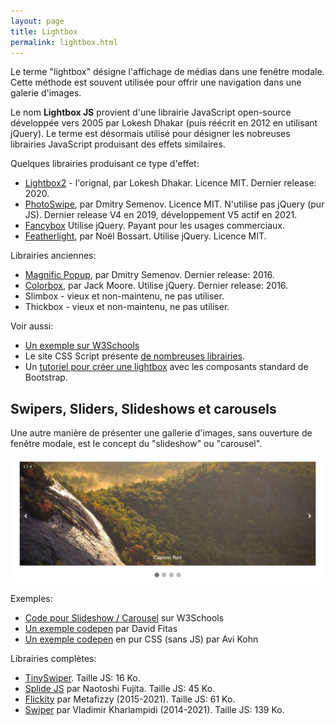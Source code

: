 ```yaml
---
layout: page
title: Lightbox
permalink: lightbox.html
---
```


Le terme "lightbox" désigne l'affichage de médias dans une fenêtre modale. Cette méthode est souvent utilisée pour offrir une navigation dans une galerie d'images.

Le nom **Lightbox JS** provient d'une librairie JavaScript open-source développée vers 2005 par Lokesh Dhakar (puis réécrit en 2012 en utilisant jQuery). Le terme est désormais utilisé pour désigner les nobreuses librairies JavaScript produisant des effets similaires.

Quelques librairies produisant ce type d'effet:

- [Lightbox2](https://lokeshdhakar.com/projects/lightbox2/) - l'orignal, par Lokesh Dhakar. Licence MIT. Dernier release: 2020.
- [PhotoSwipe](https://photoswipe.com/), par Dmitry Semenov. Licence MIT. N'utilise pas jQuery (pur JS). Dernier release V4 en 2019, développement V5 actif en 2021.
- [Fancybox](http://fancyapps.com/fancybox/3/) Utilise jQuery. Payant pour les usages commerciaux.
- [Featherlight](https://noelboss.github.io/featherlight/), par Noël Bossart. Utilise jQuery. Licence MIT.

Librairies anciennes:

- [Magnific Popup](https://dimsemenov.com/plugins/magnific-popup/), par Dmitry Semenov. Dernier release: 2016.
- [Colorbox](http://www.jacklmoore.com/colorbox/), par Jack Moore. Utilise jQuery. Dernier release: 2016.
- Slimbox - vieux et non-maintenu, ne pas utiliser.
- Thickbox - vieux et non-maintenu, ne pas utiliser.

Voir aussi:

- [Un exemple sur W3Schools](https://www.w3schools.com/howto/howto_js_lightbox.asp)
- Le site CSS Script présente [de nombreuses librairies](https://www.cssscript.com/tag/lightbox/).
- Un [tutoriel pour créer une lightbox](https://medium.com/@diegovogel/create-a-lightbox-gallery-with-standard-bootstrap-components-b9de322ddb9e) avec les composants standard de Bootstrap.

## Swipers, Sliders, Slideshows et carousels

Une autre manière de présenter une gallerie d'images, sans ouverture de fenêtre modale, est le concept du "slideshow" ou "carousel". 

![présentation en mode carousel](img/carousel-images.jpg)

Exemples:

- [Code pour Slideshow / Carousel](https://www.w3schools.com/howto/howto_js_slideshow.asp) sur W3Schools
- [Un exemple codepen](https://codepen.io/dfitzy/pen/xZqGVo) par David Fitas
- [Un exemple codepen](https://codepen.io/AMKohn/pen/EKJHf) en pur CSS (sans JS) par Avi Kohn

Librairies complètes:

- [TinySwiper](https://tiny-swiper.js.org/docs/demo/). Taille JS: 16 Ko.
- [Splide JS](https://splidejs.com/) par Naotoshi Fujita. Taille JS: 45 Ko.
- [Flickity](https://flickity.metafizzy.co) par Metafizzy (2015-2021). Taille JS: 61 Ko.
- [Swiper](https://swiperjs.com/) par Vladimir Kharlampidi (2014-2021). Taille JS: 139 Ko.
